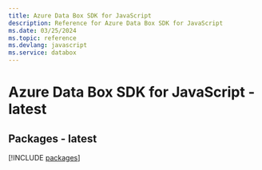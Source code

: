 ```yaml
---
title: Azure Data Box SDK for JavaScript
description: Reference for Azure Data Box SDK for JavaScript
ms.date: 03/25/2024
ms.topic: reference
ms.devlang: javascript
ms.service: databox
---
```

# Azure Data Box SDK for JavaScript - latest
## Packages - latest
[!INCLUDE [packages](data-box-index.md)]